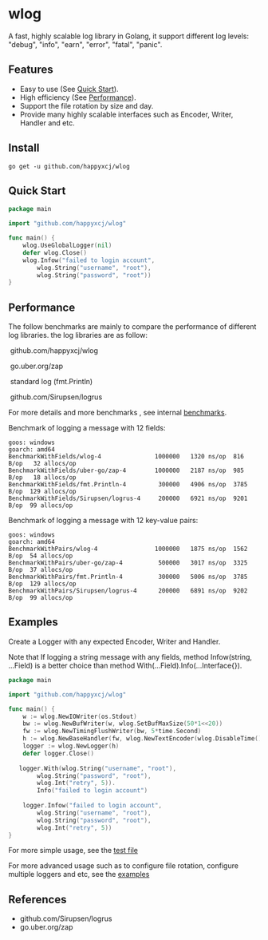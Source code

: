 # wlog

A fast, highly scalable log library in Golang, it support different log levels: "debug", "info", "earn", "error", "fatal", "panic".

## Features

+ Easy to use (See [Quick Start](#quick-start)).
+ High efficiency (See [Performance](#performance)).
+ Support the file rotation by size and day.
+ Provide many highly scalable interfaces such as Encoder, Writer, Handler and etc.

## Install

```
go get -u github.com/happyxcj/wlog
```

## Quick Start

```go
package main

import "github.com/happyxcj/wlog"

func main() {
	wlog.UseGlobalLogger(nil)
	defer wlog.Close()
	wlog.Infow("failed to login account",
		wlog.String("username", "root"),
		wlog.String("password", "root"))
}
```

## Performance

The follow benchmarks are mainly to compare the performance of different log libraries. the log libraries are as  follow: 

​		github.com/happyxcj/wlog

​		go.uber.org/zap

​		standard log (fmt.Println)

​		github.com/Sirupsen/logrus

For more details and more benchmarks , see internal [benchmarks](https://github.com/happyxcj/wlog/blob/master/benchmarks).



Benchmark of logging a message with 12 fields:

```
goos: windows
goarch: amd64
BenchmarkWithFields/wlog-4               1000000   1320 ns/op  816 B/op   32 allocs/op
BenchmarkWithFields/uber-go/zap-4        1000000   2187 ns/op  985 B/op   18 allocs/op
BenchmarkWithFields/fmt.Println-4         300000   4906 ns/op  3785 B/op  129 allocs/op
BenchmarkWithFields/Sirupsen/logrus-4     200000   6921 ns/op  9201 B/op  99 allocs/op
```



Benchmark of logging a message with 12 key-value pairs:

```
goos: windows
goarch: amd64
BenchmarkWithPairs/wlog-4                1000000   1875 ns/op  1562 B/op  54 allocs/op
BenchmarkWithPairs/uber-go/zap-4          500000   3017 ns/op  3325 B/op  37 allocs/op
BenchmarkWithPairs/fmt.Println-4 	      300000   5006 ns/op  3785 B/op  129 allocs/op
BenchmarkWithPairs/Sirupsen/logrus-4      200000   6891 ns/op  9202 B/op  99 allocs/op
```



## Examples

Create a Logger with any expected Encoder, Writer and Handler.

Note that If logging a string message with any fields, method  Infow(string, ...Field) is a better choice than method With(...Field).Info(...Interface{}).

```go
package main

import "github.com/happyxcj/wlog"

func main() {
	w := wlog.NewIOWriter(os.Stdout)
	bw := wlog.NewBufWriter(w, wlog.SetBufMaxSize(50*1<<20))
	fw := wlog.NewTimingFlushWriter(bw, 5*time.Second)
	h := wlog.NewBaseHandler(fw, wlog.NewTextEncoder(wlog.DisableTime()))
	logger := wlog.NewLogger(h)
	defer logger.Close()
    
   logger.With(wlog.String("username", "root"),
		wlog.String("password", "root"),
		wlog.Int("retry", 5)).
		Info("failed to login account")
    
	logger.Infow("failed to login account",
		wlog.String("username", "root"),
		wlog.String("password", "root"),
		wlog.Int("retry", 5))
}

```



For more simple usage, see the [test file](https://github.com/happyxcj/wlog/blob/master/logger_example_test.go)

For more advanced usage such as to configure file rotation, configure multiple loggers and etc, see the [examples](https://github.com/happyxcj/wlog/blob/master/examples)



## References

- github.com/Sirupsen/logrus
- go.uber.org/zap